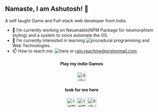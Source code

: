 ## Namaste, I am Ashutosh! 🙏

<!-- <img alt="spounchbob" src="https://media.giphy.com/media/xUPJPq18YHwSFidW8g/giphy.gif" width="101" height="101" /> -->

A self taught Game and Full-stack web developer from India. 

<!---
![image](https://user-images.githubusercontent.com/66784253/109853038-7757da80-7c7b-11eb-9112-f739916dbc77.png)
**rain-kun/rain-kun** is a ✨ _special_ ✨ repository because its `README.md` (this file) appears on your GitHub profile.
Here are some ideas to get you started:
-->
- 🔭 I’m currently working on Neuenable(NPM Package for neumorphism styling) and a system to voice automate the OS.
- 🌱 I’m currently interested in learning ![procedural programming](https://github.com/rain-kun/procedural-life) and Web Technologies. 
- 📫 How to reach me: ![here](https://github.com/rain-kun/rain-kun/issues) or rain.reachme@protonmail.com
<!--- 😄 Pronouns: ...
- ⚡ Fun fact: ...
-->

<h4 align="center">Play my indie Games</h4>
<p align="center">
  <a align="center" href="https://rainxdev.itch.io/"><img alt="itch.io" src="https://github.com/rain-kun/rain-kun/blob/main/elements/itch.io.png"    width="30" height="30" /></a>
</p>
<h4 align="center">look for me here</h4>
<p align="center">
  <a href="https://twitter.com/rainxcat1/"><img alt="twitter" src="https://github.com/rain-kun/rain-kun/blob/main/elements/twitter.png" width="30" height="30" /></a> 
  <a href="https://www.youtube.com/channel/UCZl5Gy9LmY6B2XQtL8QeKvQ"><img alt="twitter" src="https://github.com/rain-kun/rain-kun/blob/main/elements/youtube.png" width="30" height="30" /></a> 
  <a href="https://www.instagram.com/rainx_cat/"><img alt="itch.io" src="https://github.com/rain-kun/rain-kun/blob/main/elements/instagram.png" width="30" height="30" /></a>
</p>
<br>
<!-- <p align="center">
  <img alt="itch.io" src="https://github-readme-stats.vercel.app/api?username=rain-kun&count_private=true&show_icons=true&theme=tokyonight" width="400" height="200" /> -->
<!--   <img alt="itch.io" src="https://github-readme-stats.vercel.app/api/top-langs/?username=rain-kun&layout=compact&show_icons=true&theme=tokyonight" width="400" height="200" /> -->
</p>

<!--![rain kun GitHub stats](https://github-readme-stats.vercel.app/api?username=rain-kun&count_private=true&show_icons=true&theme=tokyonight)
![Top Langs](https://github-readme-stats.vercel.app/api/top-langs/?username=rain-kun&layout=compact&show_icons=true&theme=tokyonight) -->
